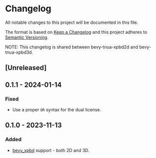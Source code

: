 # Changelog
All notable changes to this project will be documented in this file.

The format is based on [Keep a Changelog](http://keepachangelog.com/en/1.0.0/)
and this project adheres to [Semantic Versioning](http://semver.org/spec/v2.0.0.html).

NOTE: This changelog is shared between bevy-tnua-xpbd2d and bevy-tnua-xpbd3d.

## [Unreleased]

## 0.1.1 - 2024-01-14
### Fixed
- Use a proper `OR` syntax for the dual license.

## 0.1.0 - 2023-11-13
### Added
- [bevy_xpbd](https://github.com/Jondolf/bevy_xpbd) support - both 2D and 3D.
